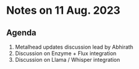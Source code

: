 # Notes on 11 Aug. 2023

## Agenda

1. Metalhead updates discussion lead by Abhirath
2. Discussion on Enzyme + Flux integration
3. Discussion on Llama / Whisper integration
